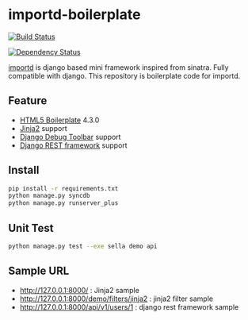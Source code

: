 # importd-boilerplate

[![Build Status](https://travis-ci.org/if1live/importd-boilerplate.svg?branch=master)](https://travis-ci.org/if1live/importd-boilerplate)

[![Dependency Status](https://gemnasium.com/if1live/importd-boilerplate.svg)](https://gemnasium.com/if1live/importd-boilerplate)

[importd](https://github.com/amitu/importd) is django based mini framework inspired from sinatra. Fully compatible with django. This repository is boilerplate code for importd.

## Feature

* [HTML5 Boilerplate](http://html5boilerplate.com/) 4.3.0
* [Jinja2](http://jinja.pocoo.org/docs/) support
* [Django Debug Toolbar](https://github.com/django-debug-toolbar/django-debug-toolbar) support
* [Django REST framework](http://www.django-rest-framework.org/) support


## Install
```bash
pip install -r requirements.txt
python manage.py syncdb
python manage.py runserver_plus
```

## Unit Test
```bash
python manage.py test --exe sella demo api
```

## Sample URL
* http://127.0.0.1:8000/ : Jinja2 sample
* http://127.0.0.1:8000/demo/filters/jinja2 : jinja2 filter sample
* http://127.0.0.1:8000/api/v1/users/1 : django rest framework sample
 
